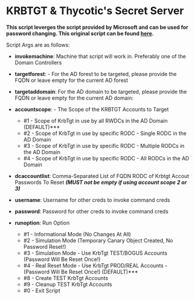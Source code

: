 # KRBTGT & Thycotic's Secret Server

**This script leverges the script provided by Microsoft and can be used for password changing. 
This original script can be found [here](https://github.com/microsoft/New-KrbtgtKeys.ps1/blob/master/New-KrbtgtKeys.ps1).**

Script Args are as follows:
- **invokemachine**: Machine that script will work in. Preferably one of the Domain Controllers

- **targetforest**: - For the AD forest to be targeted, please provide the FQDN or leave empty for the current AD forest

- **targetaddomain**: For the AD domain to be targeted, please provide the FQDN or leave empty for the current AD domain:

- **accountscope**: - The Scope of the KRBTGT Accounts to Target
    - #1 - Scope of KrbTgt in use by all RWDCs in the AD Domain (DEFAULT)***
    - #2 - Scope of KrbTgt in use by specific RODC - Single RODC in the AD Domain
    - #3 - Scope of KrbTgt in use by specific RODC - Multiple RODCs in the AD Domain
    - #4 - Scope of KrbTgt in use by specific RODC - All RODCs in the AD Domain

- **dcaccountlist**: Comma-Separated List of FQDN RODC of Krbtgt Accout Passwords To Reset
    ***(MUST not be empty if using account scope 2 or 3)***

- **username**: Username for other creds to invoke command creds

- **password**: Password for other creds to invoke command  creds

- **runoption**:  Run Option 
    - #1 - Informational Mode (No Changes At All)
    - #2 - Simulation Mode (Temporary Canary Object Created, No Password Reset!)
    - #3 - Simulation Mode - Use KrbTgt TEST/BOGUS Accounts (Password Will Be Reset Once!)
    - #4 - Real Reset Mode - Use KrbTgt PROD/REAL Accounts - (Password Will Be Reset Once!) (DEFAULT)***
    - #8 - Create TEST KrbTgt Accounts
    - #9 - Cleanup TEST KrbTgt Accounts
    - #0 - Exit Script 